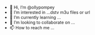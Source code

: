 - 👋 Hi, I’m @ollypompey
- 👀 I’m interested in ...dstv m3u files or url
- 🌱 I’m currently learning ...
- 💞️ I’m looking to collaborate on ...
- 📫 How to reach me ...

<!---
ollypompey/ollypompey is a ✨ special ✨ repository because its `README.md` (this file) appears on your GitHub profile.
You can click the Preview link to take a look at your changes.
--->
